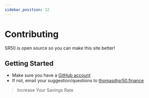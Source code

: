 ```yaml
---
sidebar_position: 12
---
```


# Contributing

SR50 is open source so you can make this site better!

## Getting Started

- Make sure you have a [GitHub account](https://github.com/signup/free)
- If not, email your suggestion/questions to <thomas@sr50.finance> 

>Increase Your Savings Rate